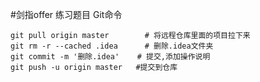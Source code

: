 
#剑指offer 练习题目
Git命令 
 
```   
git pull origin master        # 将远程仓库里面的项目拉下来   
git rm -r --cached .idea      # 删除.idea文件夹   
git commit -m '删除.idea'    # 提交,添加操作说明   
git push -u origin master   #提交到仓库    

```